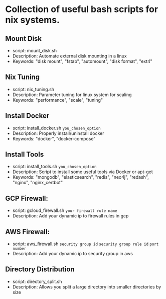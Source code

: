 # Collection of useful bash scripts for nix systems.

## Mount Disk
 - script: mount_disk.sh
 - Description: Automate external disk mounting in a linux
 - Keywords: "disk mount", "fstab", "automount", "disk format", "ext4"

 ## Nix Tuning
 - script: nix_tuning.sh
 - Description: Parameter tuning for linux system for scaling
 - Keywords: "performance", "scale", "tuning" 

 ## Install Docker
 - script: install_docker.sh `you_chosen_option`
 - Description: Properly install/uninstall docker
 - Keywords: "docker", "docker-compose"

## Install Tools
 - script: install_tools.sh `you_chosen_option`
 - Description: Script to install some useful tools via Docker or apt-get
 - Keywords: "mongodb", "elasticsearch", "redis", "neo4j", "redash", "nginx", "nginx_certbot"
## GCP Firewall: 
 - script: gcloud_firewall.sh `your firewall rule name`
 - Description: Add your dynamic ip to firewall rules in gcp

## AWS Firewall: 
 - script: aws_firewall.sh `security group id` `security group rule id` `port number`
 - Description: Add your dynamic ip to security group in aws

## Directory Distribution
 - script: directory_split.sh
 - Description: Allows you split a large directory into smaller directories by size